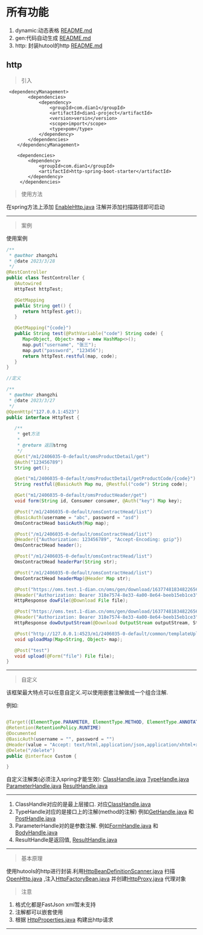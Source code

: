 # 所有功能

1. dynamic:动态表格 [README.md](dian1-spring-boot-starter%2Fdynamic_table-spring-boot-starter%2FREADME.md)
2. gen:代码自动生成 [README.md](dian1-spring-boot-starter%2Fgen-spring-boot-starter%2FREADME.md)
3. http: 封装hutool的http [README.md](dian1-spring-boot-starter%2Fhttp-spring-boot-starter%2FREADME.md)

## http

> 引入

```maven
 <dependencyManagement>
        <dependencies>
            <dependency>
                <groupId>com.dian1</groupId>
                <artifactId>dian1-project</artifactId>
                <version>versin</version>
                <scope>import</scope>
                <type>pom</type>
            </dependency>
        </dependencies>
    </dependencyManagement>

    <dependencies>
        <dependency>
            <groupId>com.dian1</groupId>
            <artifactId>http-spring-boot-starter</artifactId>
        </dependency>
     </dependencies>
```

> 使用方法

在spring方法上添加 [EnableHttp.java](..%2F..%2Fdian1-spring-boot-autoconfigure%2Fhttp-spring-boot-autoconfigure%2Fsrc%2Fmain%2Fjava%2Fcom%2Fdian1%2Fhttp%2Fannotate%2FEnableHttp.java)
注解并添加扫描路径即可启动

---------

> 案例

使用案例

```java
/**
 * @author zhangzhi
 * @date 2023/3/28
 */
@RestController
public class TestController {
   @Autowired
   HttpTest httpTest;

   @GetMapping
   public String get() {
      return httpTest.get();
   }

   @GetMapping("{code}")
   public String test(@PathVariable("code") String code) {
      Map<Object, Object> map = new HashMap<>();
      map.put("username", "张三");
      map.put("password", "123456");
      return httpTest.restful(map, code);
   }
}

//定义

/**
 * @author zhangzhi
 * @date 2023/3/27
 */
@OpenHttp("127.0.0.1:4523")
public interface HttpTest {

   /**
    * get方法
    *
    * @return 返回strng
    */
   @Get("/m1/2406035-0-default/omsProductDetail/get")
   @Auth("123456789")
   String get();

   @Get("m1/2406035-0-default/omsProductDetail/getProductCode/{code}")
   String restful(@BasicAuth Map nu, @Restful("code") String code);

   @Get("m1/2406035-0-default/omsProductHeader/get")
   void form(String id, Consumer consumer, @Auth("key") Map key);

   @Post("/m1/2406035-0-default/omsContractHead/list")
   @BasicAuth(username = "abc", password = "asd")
   OmsContractHead basicAuth(Map map);

   @Post("/m1/2406035-0-default/omsContractHead/list")
   @Header({"Authorization: 123456789", "Accept-Encoding: gzip"})
   OmsContractHead header();

   @Post("/m1/2406035-0-default/omsContractHead/list")
   OmsContractHead headerPar(String str);

   @Post("/m1/2406035-0-default/omsContractHead/list")
   OmsContractHead headerMap(@Header Map str);

   @Post("https://oms.test.1-dian.cn/oms/gen/download/1637748183482265601")
   @Header("Authorization: Bearer 318e7574-8e33-4a00-8e64-beeb15eb1ce3")
   HttpResponse dowFile(@Download File file);

   @Post("https://oms.test.1-dian.cn/oms/gen/download/1637748183482265601")
   @Header("Authorization: Bearer 318e7574-8e33-4a00-8e64-beeb15eb1ce3")
   HttpResponse dowOutputStream(@Download OutputStream outputStream, StreamProgress streamProgress);

   @Post("http://127.0.0.1:4523/m1/2406035-0-default/common/templateUploadFile")
   void uploadMap(Map<String, Object> map);

   @Post("test")
   void upload(@Form("file") File file);
}

```

---------

> 自定义

该框架最大特点可以任意自定义.可以使用嵌套注解做成一个组合注解.

例如:

```java

@Target({ElementType.PARAMETER, ElementType.METHOD, ElementType.ANNOTATION_TYPE})
@Retention(RetentionPolicy.RUNTIME)
@Documented
@BasicAuth(username = "", password = "")
@Header(value = "Accept: text/html,application/json,application/xhtml+xml,application/xml;q=0.9,*/*;q=0.8")
@Delete("/delete")
public @interface Custom {

}
```

自定义注解类(必须注入spring才能生效):
[ClassHandle.java](..%2F..%2Fdian1-spring-boot-autoconfigure%2Fhttp-spring-boot-autoconfigure%2Fsrc%2Fmain%2Fjava%2Fcom%2Fdian1%2Fhttp%2Fhandle%2Fbase%2FClassHandle.java)
[TypeHandle.java](..%2F..%2Fdian1-spring-boot-autoconfigure%2Fhttp-spring-boot-autoconfigure%2Fsrc%2Fmain%2Fjava%2Fcom%2Fdian1%2Fhttp%2Fhandle%2Ftype%2FTypeHandle.java)
[ParameterHandle.java](..%2F..%2Fdian1-spring-boot-autoconfigure%2Fhttp-spring-boot-autoconfigure%2Fsrc%2Fmain%2Fjava%2Fcom%2Fdian1%2Fhttp%2Fhandle%2Fparameter%2FParameterHandle.java)
[ResultHandle.java](..%2F..%2Fdian1-spring-boot-autoconfigure%2Fhttp-spring-boot-autoconfigure%2Fsrc%2Fmain%2Fjava%2Fcom%2Fdian1%2Fhttp%2Fhandle%2Fresult%2FResultHandle.java)

--------------------

1. ClassHandle对应的是最上层接口.
   对应[ClassHandle.java](..%2F..%2Fdian1-spring-boot-autoconfigure%2Fhttp-spring-boot-autoconfigure%2Fsrc%2Fmain%2Fjava%2Fcom%2Fdian1%2Fhttp%2Fhandle%2Fbase%2FClassHandle.java)
2. TypeHandle对应的是接口上的注解(method的注解)
   例如[GetHandle.java](..%2F..%2Fdian1-spring-boot-autoconfigure%2Fhttp-spring-boot-autoconfigure%2Fsrc%2Fmain%2Fjava%2Fcom%2Fdian1%2Fhttp%2Fhandle%2Ftype%2FGetHandle.java)
   和[PostHandle.java](..%2F..%2Fdian1-spring-boot-autoconfigure%2Fhttp-spring-boot-autoconfigure%2Fsrc%2Fmain%2Fjava%2Fcom%2Fdian1%2Fhttp%2Fhandle%2Ftype%2FPostHandle.java)
3. ParameterHandle对的是参数注解.
   例如[FormHandle.java](..%2F..%2Fdian1-spring-boot-autoconfigure%2Fhttp-spring-boot-autoconfigure%2Fsrc%2Fmain%2Fjava%2Fcom%2Fdian1%2Fhttp%2Fhandle%2Fparameter%2FFormHandle.java)
   和[BodyHandle.java](..%2F..%2Fdian1-spring-boot-autoconfigure%2Fhttp-spring-boot-autoconfigure%2Fsrc%2Fmain%2Fjava%2Fcom%2Fdian1%2Fhttp%2Fhandle%2Fparameter%2FBodyHandle.java)
4. ResultHandle是返回值,
   [ResultHandle.java](..%2F..%2Fdian1-spring-boot-autoconfigure%2Fhttp-spring-boot-autoconfigure%2Fsrc%2Fmain%2Fjava%2Fcom%2Fdian1%2Fhttp%2Fhandle%2Fresult%2FResultHandle.java)

---------


> 基本原理

使用hutools的http进行封装.利用[HttpBeanDefinitionScanner.java](..%2F..%2Fdian1-spring-boot-autoconfigure%2Fhttp-spring-boot-autoconfigure%2Fsrc%2Fmain%2Fjava%2Fcom%2Fdian1%2Fhttp%2Fconfiguration%2FHttpBeanDefinitionScanner.java)
扫描 [OpenHttp.java](..%2F..%2Fdian1-spring-boot-autoconfigure%2Fhttp-spring-boot-autoconfigure%2Fsrc%2Fmain%2Fjava%2Fcom%2Fdian1%2Fhttp%2Fannotate%2FOpenHttp.java)
,注入[HttpFactoryBean.java](..%2F..%2Fdian1-spring-boot-autoconfigure%2Fhttp-spring-boot-autoconfigure%2Fsrc%2Fmain%2Fjava%2Fcom%2Fdian1%2Fhttp%2Fproxy%2FHttpFactoryBean.java)
并创建[HttpProxy.java](..%2F..%2Fdian1-spring-boot-autoconfigure%2Fhttp-spring-boot-autoconfigure%2Fsrc%2Fmain%2Fjava%2Fcom%2Fdian1%2Fhttp%2Fproxy%2FHttpProxy.java)
代理对象


> 注意

1. 格式化都是FastJson xml暂未支持
2. 注解都可以嵌套使用
3. 根据
   [HttpProperties.java](..%2F..%2Fdian1-spring-boot-autoconfigure%2Fhttp-spring-boot-autoconfigure%2Fsrc%2Fmain%2Fjava%2Fcom%2Fdian1%2Fhttp%2Fproperties%2FHttpProperties.java)
   构建出http请求

---------